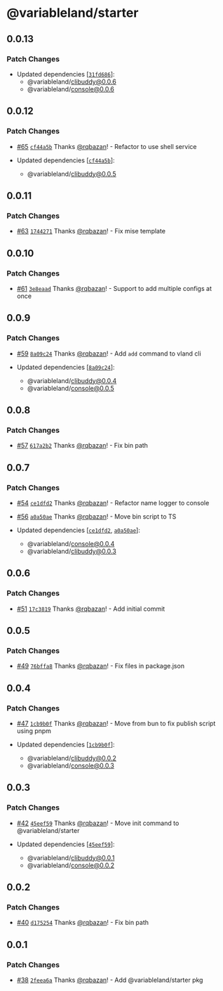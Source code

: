 # @variableland/starter

## 0.0.13

### Patch Changes

- Updated dependencies [[`31fd686`](https://github.com/variableland/dx/commit/31fd686ea5f4b90e6685bfcd486d910ba622a7c8)]:
  - @variableland/clibuddy@0.0.6
  - @variableland/console@0.0.6

## 0.0.12

### Patch Changes

- [#65](https://github.com/variableland/dx/pull/65) [`cf44a5b`](https://github.com/variableland/dx/commit/cf44a5b70b6e42f7378c53433c4372a1b469ac7d) Thanks [@rqbazan](https://github.com/rqbazan)! - Refactor to use shell service

- Updated dependencies [[`cf44a5b`](https://github.com/variableland/dx/commit/cf44a5b70b6e42f7378c53433c4372a1b469ac7d)]:
  - @variableland/clibuddy@0.0.5

## 0.0.11

### Patch Changes

- [#63](https://github.com/variableland/dx/pull/63) [`1744271`](https://github.com/variableland/dx/commit/17442716eb2b4f272a078e11f9a6665cceb992bb) Thanks [@rqbazan](https://github.com/rqbazan)! - Fix mise template

## 0.0.10

### Patch Changes

- [#61](https://github.com/variableland/dx/pull/61) [`3e8eaad`](https://github.com/variableland/dx/commit/3e8eaad35b69d69303cb65839d3b7277d0a1c506) Thanks [@rqbazan](https://github.com/rqbazan)! - Support to add multiple configs at once

## 0.0.9

### Patch Changes

- [#59](https://github.com/variableland/dx/pull/59) [`8a09c24`](https://github.com/variableland/dx/commit/8a09c24f3565aa03d6b884491b9ad7a639e5418b) Thanks [@rqbazan](https://github.com/rqbazan)! - Add `add` command to vland cli

- Updated dependencies [[`8a09c24`](https://github.com/variableland/dx/commit/8a09c24f3565aa03d6b884491b9ad7a639e5418b)]:
  - @variableland/clibuddy@0.0.4
  - @variableland/console@0.0.5

## 0.0.8

### Patch Changes

- [#57](https://github.com/variableland/dx/pull/57) [`617a2b2`](https://github.com/variableland/dx/commit/617a2b2862014c2034d1e0a3cf2bba2a01fd6f94) Thanks [@rqbazan](https://github.com/rqbazan)! - Fix bin path

## 0.0.7

### Patch Changes

- [#54](https://github.com/variableland/dx/pull/54) [`ce1dfd2`](https://github.com/variableland/dx/commit/ce1dfd26e7f4ce66929054c2eb4aefaadeb761f0) Thanks [@rqbazan](https://github.com/rqbazan)! - Refactor name logger to console

- [#56](https://github.com/variableland/dx/pull/56) [`a0a50ae`](https://github.com/variableland/dx/commit/a0a50ae1ebdc205b41cab3c36043be1e41833d35) Thanks [@rqbazan](https://github.com/rqbazan)! - Move bin script to TS

- Updated dependencies [[`ce1dfd2`](https://github.com/variableland/dx/commit/ce1dfd26e7f4ce66929054c2eb4aefaadeb761f0), [`a0a50ae`](https://github.com/variableland/dx/commit/a0a50ae1ebdc205b41cab3c36043be1e41833d35)]:
  - @variableland/console@0.0.4
  - @variableland/clibuddy@0.0.3

## 0.0.6

### Patch Changes

- [#51](https://github.com/variableland/dx/pull/51) [`17c3819`](https://github.com/variableland/dx/commit/17c3819b2d9f14357678dff95a5d88373e0a5883) Thanks [@rqbazan](https://github.com/rqbazan)! - Add initial commit

## 0.0.5

### Patch Changes

- [#49](https://github.com/variableland/dx/pull/49) [`76bffa8`](https://github.com/variableland/dx/commit/76bffa832f431cfc23d4a61ee61f485b3813c454) Thanks [@rqbazan](https://github.com/rqbazan)! - Fix files in package.json

## 0.0.4

### Patch Changes

- [#47](https://github.com/variableland/dx/pull/47) [`1cb9b0f`](https://github.com/variableland/dx/commit/1cb9b0f919254d7022e87a766746b053a0603a60) Thanks [@rqbazan](https://github.com/rqbazan)! - Move from bun to fix publish script using pnpm

- Updated dependencies [[`1cb9b0f`](https://github.com/variableland/dx/commit/1cb9b0f919254d7022e87a766746b053a0603a60)]:
  - @variableland/clibuddy@0.0.2
  - @variableland/console@0.0.3

## 0.0.3

### Patch Changes

- [#42](https://github.com/variableland/dx/pull/42) [`45eef59`](https://github.com/variableland/dx/commit/45eef5998c92a8635bdfb09a9a6bc1e6d87dfffd) Thanks [@rqbazan](https://github.com/rqbazan)! - Move init command to @variableland/starter

- Updated dependencies [[`45eef59`](https://github.com/variableland/dx/commit/45eef5998c92a8635bdfb09a9a6bc1e6d87dfffd)]:
  - @variableland/clibuddy@0.0.1
  - @variableland/console@0.0.2

## 0.0.2

### Patch Changes

- [#40](https://github.com/variableland/dx/pull/40) [`d175254`](https://github.com/variableland/dx/commit/d17525490df7651ad46a1fc276d86fbbd7728c32) Thanks [@rqbazan](https://github.com/rqbazan)! - Fix bin path

## 0.0.1

### Patch Changes

- [#38](https://github.com/variableland/dx/pull/38) [`2feea6a`](https://github.com/variableland/dx/commit/2feea6aa3405b07ab840813d1d97468d7afbb1b7) Thanks [@rqbazan](https://github.com/rqbazan)! - Add @variableland/starter pkg
